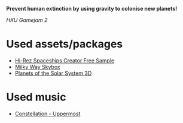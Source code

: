 **Prevent human extinction by using gravity to colonise new planets!**

*HKU Gamejam 2*

# Used assets/packages
- [Hi-Rez Spaceships Creator Free Sample](https://assetstore.unity.com/packages/3d/vehicles/space/hi-rez-spaceships-creator-free-sample-153363)
- [Milky Way Skybox](https://assetstore.unity.com/packages/2d/textures-materials/milky-way-skybox-94001)
- [Planets of the Solar System 3D](https://assetstore.unity.com/packages/3d/environments/planets-of-the-solar-system-3d-90219)

# Used music
- [Constellation - Uppermost](https://www.youtube.com/watch?v=t6cT_vi1mIQ)
